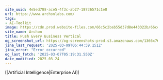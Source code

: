 ```yaml
---
site_uuid: 4e5ed788-ace5-4f3c-ab27-18736571c1e8
url: https://www.archonlabs.com/
tags:
- AI-Toolkit
image: https://cdn.prod.website-files.com/66c5c2bab55d37d8e443322b/66cc6d2f0f6b41b86ea33f83_archon-og.jpg
site_name: Archon
title: Push Every Business Vertical
og_screenshot_url: https://og-screenshots-prod.s3.amazonaws.com/1366x768/80/false/9ec8d380195400916f530ba2269235c0240eee261a78ea2e840ba942e89b7e26.jpeg
jina_last_request: '2025-03-09T06:44:59.151Z'
jina_error: "Error occurred"
og_last_fetch: '2025-03-07T05:19:31.550Z'
date_modified: 2025-03-24
---
```



[[Artificial Intelligence|Enterprise AI]]
